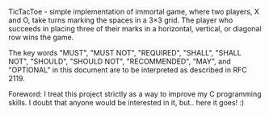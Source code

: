 TicTacToe - simple implementation of immortal game, where two players, X and O, take turns marking the spaces in a 3×3 grid. The player who succeeds in placing three of their marks in a horizontal, vertical, or diagonal row wins the game.


The key words "MUST", "MUST NOT", "REQUIRED", "SHALL", "SHALL NOT", "SHOULD", "SHOULD NOT", "RECOMMENDED",  "MAY", and "OPTIONAL" in this document are to be interpreted as described in RFC 2119.

Foreword:
I treat this project strictly as a way to improve my C programming skills. I doubt that anyone would be interested in it, but.. here it goes! :)
